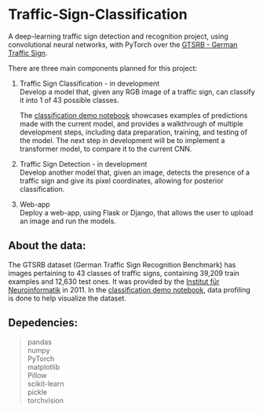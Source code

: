 # Traffic-Sign-Classification
A deep-learning traffic sign detection and recognition project, using  convolutional neural networks, with PyTorch over the [GTSRB - German Traffic Sign](https://www.kaggle.com/datasets/meowmeowmeowmeowmeow/gtsrb-german-traffic-sign?resource=download). 

There are three main components planned for this project:

1) Traffic Sign Classification - in development <br />
Develop a model that, given any RGB image of a traffic sign, can classify it into 1 of 43 possible classes.

    The [classification demo notebook](https://alvaroqsaldanha.github.io/Traffic-Sign-Classification/) showcases examples of predictions made with       the current model, and provides a walkthrough of multiple development steps, including data preparation, training, and testing of the model. The next step in development will be to implement a transformer model, to compare it to the current CNN.

2) Traffic Sign Detection - in development <br /> 
Develop another model that, given an image, detects the presence of a traffic sign and give its pixel coordinates, allowing for posterior classification.

3) Web-app <br />
Deploy a web-app, using Flask or Django, that allows the user to upload an image and run the models.

## About the data:

The GTSRB dataset (German Traffic Sign Recognition Benchmark) has images pertaining to 43 classes of traffic signs, containing 39,209 train examples and 12,630 test ones. It was provided by the [Institut für Neuroinformatik](https://benchmark.ini.rub.de/?section=gtsrb&subsection=news) in 2011. In the [classification demo notebook](https://github.com/alvaroqsaldanha/Traffic-Sign-Classification/blob/main/demo.ipynb), data profiling is done to help visualize the dataset.

## Depedencies:

> pandas <br>
> numpy <br>
> PyTorch <br>
> matplotlib <br>
> Pillow <br>
> scikit-learn <br>
> pickle <br>
> torchvision <br>




